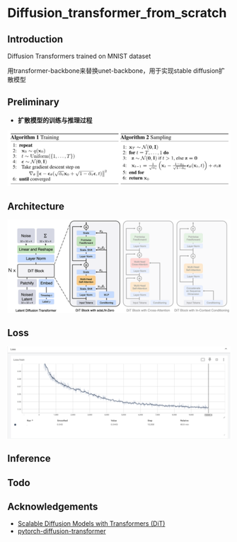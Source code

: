 # Diffusion_transformer_from_scratch

## Introduction

Diffusion Transformers trained on MNIST dataset

用transformer-backbone来替换unet-backbone，用于实现stable diffusion扩散模型

## Preliminary

- **扩散模型的训练与推理过程**

![diffusion process](./assets/diffusion.png)

## Architecture

![diffusion transformer architecture](./assets/dit_architecture.png)

## Loss

![final loss](./assets/loss.png)

## Inference


## Todo

## Acknowledgements

- [Scalable Diffusion Models with Transformers (DiT)](https://github.com/facebookresearch/DiT)
- [pytorch-diffusion-transformer](https://github.com/owenliang/mnist-dits)